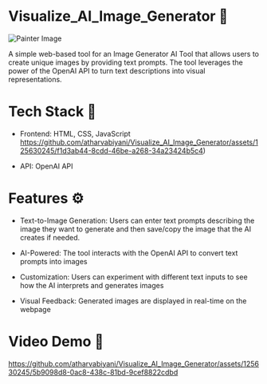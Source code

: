 <h1>Visualize_AI_Image_Generator 🎨</h1>

<img src='https://media2.giphy.com/media/v1.Y2lkPTc5MGI3NjExeHQ1d3hsd3RjNHo3OWZiOWI5dThpZzJzZDF1czVmZTFwcjBhcnNnMyZlcD12MV9pbnRlcm5hbF9naWZfYnlfaWQmY3Q9Zw/dvNwhVCMyvEwSLPRem/giphy.gif' alt='Painter Image'>

A simple web-based tool for an Image Generator AI Tool that allows users to create unique images by providing text prompts. The tool leverages the power of the OpenAI API to turn text descriptions into visual representations.

<h1>Tech Stack 💼</h1>

- Frontend: HTML, CSS, JavaScript
https://github.com/atharvabiyani/Visualize_AI_Image_Generator/assets/125630245/f1d3ab44-8cdd-46be-a268-34a23424b5c4)

- API: OpenAI API

<h1>Features ⚙️</h1>

- Text-to-Image Generation: Users can enter text prompts describing the image they want to generate and then save/copy the image that the AI creates if needed. 
  
- AI-Powered: The tool interacts with the OpenAI API to convert text prompts into images
  
- Customization: Users can experiment with different text inputs to see how the AI interprets and generates images
  
- Visual Feedback: Generated images are displayed in real-time on the webpage


<h1>Video Demo 🎥</h1>

https://github.com/atharvabiyani/Visualize_AI_Image_Generator/assets/125630245/5b9098d8-0ac8-438c-81bd-9cef8822cdbd


